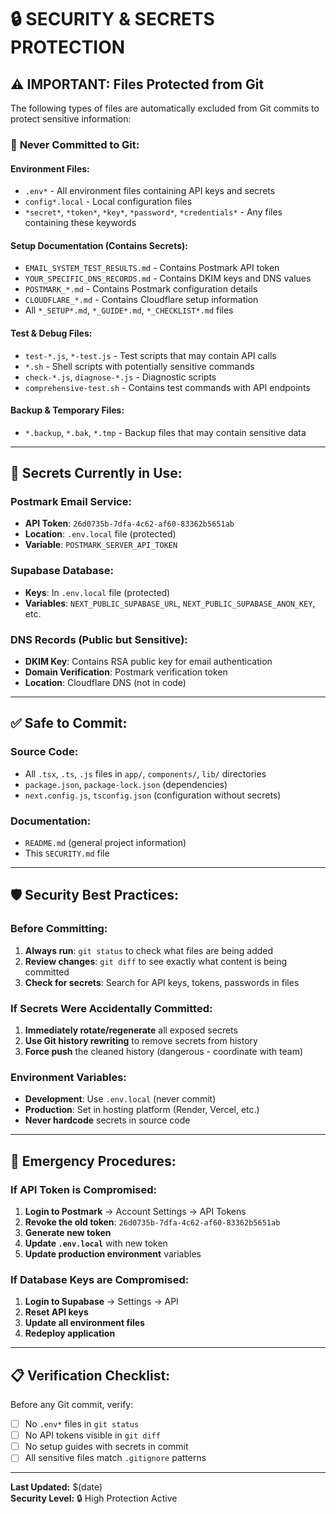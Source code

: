 # 🔒 SECURITY & SECRETS PROTECTION

## ⚠️ IMPORTANT: Files Protected from Git

The following types of files are automatically excluded from Git commits to protect sensitive information:

### 🚫 **Never Committed to Git:**

#### **Environment Files:**
- `.env*` - All environment files containing API keys and secrets
- `config*.local` - Local configuration files
- `*secret*`, `*token*`, `*key*`, `*password*`, `*credentials*` - Any files containing these keywords

#### **Setup Documentation (Contains Secrets):**
- `EMAIL_SYSTEM_TEST_RESULTS.md` - Contains Postmark API token
- `YOUR_SPECIFIC_DNS_RECORDS.md` - Contains DKIM keys and DNS values
- `POSTMARK_*.md` - Contains Postmark configuration details
- `CLOUDFLARE_*.md` - Contains Cloudflare setup information
- All `*_SETUP*.md`, `*_GUIDE*.md`, `*_CHECKLIST*.md` files

#### **Test & Debug Files:**
- `test-*.js`, `*-test.js` - Test scripts that may contain API calls
- `*.sh` - Shell scripts with potentially sensitive commands
- `check-*.js`, `diagnose-*.js` - Diagnostic scripts
- `comprehensive-test.sh` - Contains test commands with API endpoints

#### **Backup & Temporary Files:**
- `*.backup`, `*.bak`, `*.tmp` - Backup files that may contain sensitive data

---

## 🔑 **Secrets Currently in Use:**

### **Postmark Email Service:**
- **API Token**: `26d0735b-7dfa-4c62-af60-83362b5651ab`
- **Location**: `.env.local` file (protected)
- **Variable**: `POSTMARK_SERVER_API_TOKEN`

### **Supabase Database:**
- **Keys**: In `.env.local` file (protected)
- **Variables**: `NEXT_PUBLIC_SUPABASE_URL`, `NEXT_PUBLIC_SUPABASE_ANON_KEY`, etc.

### **DNS Records (Public but Sensitive):**
- **DKIM Key**: Contains RSA public key for email authentication
- **Domain Verification**: Postmark verification token
- **Location**: Cloudflare DNS (not in code)

---

## ✅ **Safe to Commit:**

### **Source Code:**
- All `.tsx`, `.ts`, `.js` files in `app/`, `components/`, `lib/` directories
- `package.json`, `package-lock.json` (dependencies)
- `next.config.js`, `tsconfig.json` (configuration without secrets)

### **Documentation:**
- `README.md` (general project information)
- This `SECURITY.md` file

---

## 🛡️ **Security Best Practices:**

### **Before Committing:**
1. **Always run**: `git status` to check what files are being added
2. **Review changes**: `git diff` to see exactly what content is being committed
3. **Check for secrets**: Search for API keys, tokens, passwords in files

### **If Secrets Were Accidentally Committed:**
1. **Immediately rotate/regenerate** all exposed secrets
2. **Use Git history rewriting** to remove secrets from history
3. **Force push** the cleaned history (dangerous - coordinate with team)

### **Environment Variables:**
- **Development**: Use `.env.local` (never commit)
- **Production**: Set in hosting platform (Render, Vercel, etc.)
- **Never hardcode** secrets in source code

---

## 🚨 **Emergency Procedures:**

### **If API Token is Compromised:**
1. **Login to Postmark** → Account Settings → API Tokens
2. **Revoke the old token**: `26d0735b-7dfa-4c62-af60-83362b5651ab`
3. **Generate new token**
4. **Update `.env.local`** with new token
5. **Update production environment** variables

### **If Database Keys are Compromised:**
1. **Login to Supabase** → Settings → API
2. **Reset API keys**
3. **Update all environment files**
4. **Redeploy application**

---

## 📋 **Verification Checklist:**

Before any Git commit, verify:
- [ ] No `.env*` files in `git status`
- [ ] No API tokens visible in `git diff`
- [ ] No setup guides with secrets in commit
- [ ] All sensitive files match `.gitignore` patterns

---

**Last Updated:** $(date)  
**Security Level:** 🔒 High Protection Active

